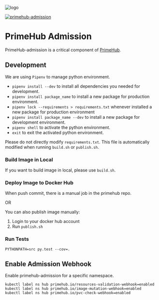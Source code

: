 ![logo](https://github.com/InfuseAI/primehub/raw/master/docs/media/logo.png?raw=true "PrimeHub")

[![primehub-admission](https://img.shields.io/docker/pulls/infuseai/primehub-admission?label=ce%20docker%20pulls)](https://hub.docker.com/r/infuseai/primehub-admission)

# PrimeHub Admission

PrimeHub-admission is a critical component of [PrimeHub](https://github.com/infuseai/primehub).

## Development

We are using `Pipenv` to manage python environment.

* `pipenv install --dev` to install all dependencies you needed for development.
* `pipenv install package_name` to install a new package for production environment.
* `pipenv lock --requirements > requirements.txt` whenever installed a new package for production environment
* `pipenv install package_name --dev` to install a new package for development environment.
* `pipenv shell` to activate the python environment.
* `exit` to exit the activated python environment.

Please do not directly modify `requirements.txt`. This file is automatically modified when running `build.sh` or `publish.sh`.

### Build Image in Local
If you want to build image in local, please use `build.sh`.

### Deploy Image to Docker Hub
When push commit, there is a manual job in the primehub repo.

OR

You can also publish image manually:  
1. Login to your docker hub account
2. Run `publish.sh`

### Run Tests

`PYTHONPATH=src py.test --cov=.`

## Enable Admission Webhook

Enable primehub-admission for a specific namespace.
```
kubectl label ns hub primehub.io/resources-validation-webhook=enabled
kubectl label ns hub primehub.io/image-mutation-webhook=enabled
kubectl label ns hub primehub.io/pvc-check-webhook=enabled
```
